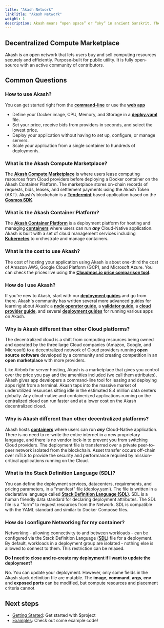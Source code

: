 ```yaml
---
title: "Akash Network"
linkTitle: "Akash Network"
weight: 1
description: Akash means “open space” or “sky” in ancient Sanskrit. The sky is where the clouds meet.
---
```


## Decentralized Compute Marketplace

Akash is an open network that lets users buy and sell computing resources securely and efficiently.
Purpose-built for public utility.
It is fully open-source with an active community of contributors.

## Common Questions

### How to use Akash?

You can get started right from the [**command-line**](https://docs.akash.network/guides/cli) or use the [**web app**](guides/deploy/)

- Define your Docker image, CPU, Memory, and Storage in a [**deploy.yaml**](readme/stack-definition-language.md) file.
- Set your price, receive bids from providers in seconds, and select the lowest price.
- Deploy your application without having to set up, configure, or manage servers.
- Scale your application from a single container to hundreds of deployments.

### What is the Akash Compute Marketplace?

The [**Akash Compute Marketplace**](other-resources/marketplace.md) is where users lease computing resources from Cloud providers before deploying a Docker container on the Akash Container Platform. The marketplace stores on-chain records of requests, bids, leases, and settlement payments using the Akash Token (AKT). Akash's blockchain is a [**Tendermint**](https://github.com/tendermint/tendermint) based application based on the [**Cosmos SDK**](https://github.com/cosmos/cosmos-sdk).

### What is the Akash Container Platform?

The [**Akash Container Platform**](other-resources/platform.md) is a deployment platform for hosting and managing [**containers**](other-resources/platform.md#containers) where users can run _**any**_ Cloud-Native application. Akash is built with a set of cloud management services including [**Kubernetes**](https://kubernetes.io) to orchestrate and manage containers.

### What is the cost to use Akash?

The cost of hosting your application using Akash is about one-third the cost of Amazon AWS, Google Cloud Platform (GCP), and Microsoft Azure. You can check the prices live using the [**Cloudmos.io price comparison tool**](https://cloudmos.io/price-compare).

### How do I use Akash?

If you're new to Akash, start with our [**deployment guides**](guides/) and go from there. Akash's community has written several more advanced guides for learning about Akash: a [**node operator guide**](akash-nodes/), a [**validator guide**](validating/validator.md), a [**cloud provider guide**](broken-reference), and several [**deployment guides**](guides/) for running various apps on Akash.

### Why is Akash different than other Cloud platforms?

The decentralized cloud is a shift from computing resources being owned and operated by the three large Cloud companies (Amazon, Google, and Microsoft) to a decentralized network of Cloud providers running **open source** **software** developed by a community and creating competition in an **open** **marketplace** with more providers.

Like Airbnb for server hosting, Akash is a marketplace that gives you control over the price you pay and the amenities included (we call them attributes). Akash gives app developers a command-line tool for leasing and deploying apps right from a terminal. Akash taps into the massive market of underutilized resources sitting idle in the estimated 8.4 million data centers globally. Any cloud-native and containerized applications running on the centralized cloud can run faster and at a lower cost on the Akash decentralized cloud.

### Why is Akash different than other decentralized platforms?

Akash hosts [**containers**](other-resources/platform.md) where users can run _**any**_ Cloud-Native application. There is no need to re-write the entire internet in a new proprietary language, and there is no vendor lock-in to prevent you from switching Cloud providers. The deployment file is transferred over a private peer-to-peer network isolated from the blockchain. Asset transfer occurs off-chain over mTLS to provide the security and performance required by mission-critical applications running on the Cloud.

### What is the Stack Definition Language (SDL)?

You can define the deployment services, datacenters, requirements, and pricing parameters, in a "manifest" file (deploy.yaml). The file is written in a declarative language called [**Stack Definition Language (SDL)**](readme/stack-definition-language.md). SDL is a human friendly data standard for declaring deployment attributes. The SDL file is a "form" to request resources from the Network. SDL is compatible with the YAML standard and similar to Docker Compose files.

### How do I configure Networking for my container?

Networking - allowing connectivity to and between workloads - can be configured via the Stack Definition Language ([**SDL**](readme/stack-definition-language.md)) file for a deployment. By default, workloads in a deployment group are isolated - nothing else is allowed to connect to them. This restriction can be relaxed.

**Do I need to close and re-create my deployment if I want to update the deployment?**

No. You can update your deployment. However, only some fields in the Akash stack definition file are mutable. The **image**, **command**, **args**, **env** and **exposed ports** can be modified, but compute resources and placement criteria cannot.

## Next steps

- [Getting Started](/docs/getting-started/): Get started with $project
- [Examples](/docs/examples/): Check out some example code!
